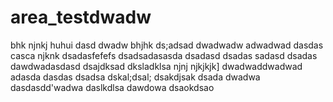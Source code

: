 # area_testdwadw
bhk
njnkj
huhui
dasd
dwadw
bhjhk
ds;adsad
dwadwadw
adwadwad
dasdas
casca
njknk
dsadasfefefs
dsadsadasasda
dsadasd
dsadas
sadasd
dsadas
dawdwadasdasd
dsajdksad
dksladklsa
njnj
njkjkjk]
dwadwaddwadwad
adasda
dasdas
dsadsa
dskal;dsal;
dsakdjsak
dsada
dwadwa
dasdasdd'wadwa
daslkdlsa
dawdowa
dsaokdsao
